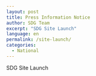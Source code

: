 ```yaml
---
layout: post
title: Press Information Notice
author: SDG Team
excerpt: "SDG Site Launch"
language: en
permalink: /site-launch/
categories:
  - National
---
```

SDG Site Launch
